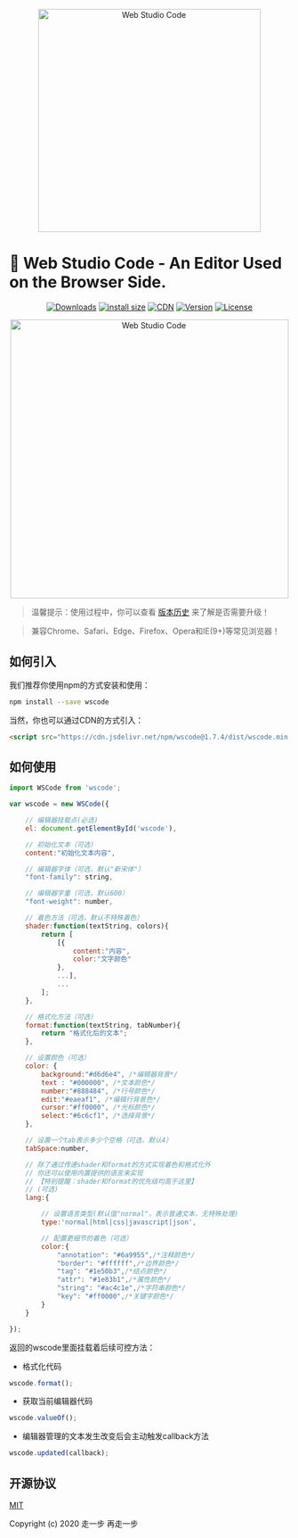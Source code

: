 <p align="center"><a href="https://github.com/yelloxing/Web-Studio-Code" target="_blank" rel="noopener noreferrer">
<img width="400" src="https://yelloxing.github.io/Web-Studio-Code/logo.png" alt="Web Studio Code"></a></p>

# 🎉 Web Studio Code - An Editor Used on the Browser Side.

<p align="center">
<a href="https://yelloxing.github.io/npm-downloads/?interval=7&packages=wscode"><img src="https://img.shields.io/npm/dm/wscode.svg" alt="Downloads"></a>
<a href="https://packagephobia.now.sh/result?p=wscode"><img src="https://packagephobia.now.sh/badge?p=wscode" alt="install size"></a>
<a href="https://www.jsdelivr.com/package/npm/wscode"><img src="https://data.jsdelivr.com/v1/package/npm/wscode/badge" alt="CDN"></a>
<a href="https://www.npmjs.com/package/wscode"><img src="https://img.shields.io/npm/v/wscode.svg" alt="Version"></a>
<a href="https://github.com/yelloxing/Web-Studio-Code/blob/master/LICENSE"><img src="https://img.shields.io/npm/l/wscode.svg" alt="License"></a>
</p>

<p align="center"><a href="https://yelloxing.github.io/Web-Studio-Code/Web-Studio-Code.html" target="_blank" rel="noopener noreferrer">
<img width="500" src="https://yelloxing.github.io/Web-Studio-Code/snipping.png" alt="Web Studio Code"></a></p>

> 温馨提示：使用过程中，你可以查看 [版本历史](./CHANGELOG) 来了解是否需要升级！

> 兼容Chrome、Safari、Edge、Firefox、Opera和IE(9+)等常见浏览器！

## 如何引入

我们推荐你使用npm的方式安装和使用：

```bash
npm install --save wscode
```

当然，你也可以通过CDN的方式引入：

```html
<script src="https://cdn.jsdelivr.net/npm/wscode@1.7.4/dist/wscode.min.js"></script>
```

## 如何使用

```js
import WSCode from 'wscode';

var wscode = new WSCode({

    // 编辑器挂载点(必选)
    el: document.getElementById('wscode'),

    // 初始化文本（可选）
    content:"初始化文本内容",

    // 编辑器字体（可选，默认"新宋体"）
    "font-family": string,

    // 编辑器字重（可选，默认600）
    "font-weight": number,

    // 着色方法（可选，默认不特殊着色）
    shader:function(textString, colors){
        return [
            [{
                content:"内容",
                color:"文字颜色"
            },
            ...],
            ...
        ];
    },

    // 格式化方法（可选）
    format:function(textString, tabNumber){
        return "格式化后的文本";
    },

    // 设置颜色（可选）
    color: {
        background:"#d6d6e4", /*编辑器背景*/
        text : "#000000", /*文本颜色*/
        number:"#888484", /*行号颜色*/
        edit:"#eaeaf1", /*编辑行背景色*/
        cursor:"#ff0000", /*光标颜色*/
        select:"#6c6cf1", /*选择背景*/
    },

    // 设置一个tab表示多少个空格（可选，默认4）
    tabSpace:number,

    // 除了通过传递shader和format的方式实现着色和格式化外
    // 你还可以使用内置提供的语言来实现
    // 【特别提醒：shader和format的优先级均高于这里】
    // (可选)
    lang:{

        // 设置语言类型(默认值"normal"，表示普通文本，无特殊处理)
        type:'normal|html|css|javascript|json',

        // 配置更细节的着色（可选）
        color:{
            "annotation": "#6a9955",/*注释颜色*/
            "border": "#ffffff",/*边界颜色*/
            "tag": "#1e50b3",/*结点颜色*/
            "attr": "#1e83b1",/*属性颜色*/
            "string": "#ac4c1e",/*字符串颜色*/
            "key": "#ff0000",/*关键字颜色*/
        }
    }

});
```

返回的wscode里面挂载着后续可控方法：

- 格式化代码

```js
wscode.format();
```

- 获取当前编辑器代码

```js
wscode.valueOf();
```

- 编辑器管理的文本发生改变后会主动触发callback方法

```js
wscode.updated(callback);
```

## 开源协议

[MIT](https://github.com/yelloxing/Web-Studio-Code/blob/master/LICENSE)

Copyright (c) 2020 走一步 再走一步
